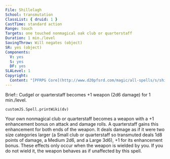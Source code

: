 ```yaml
---
File: Shillelagh
School: transmutation
ClassList: { druid: 1 }
CastTime: standard action
Range: touch
Targets: one touched nonmagical oak club or quarterstaff
Duration: 1 min./level
SavingThrow: Will negates (object)
SR: yes (object)
Components:
  V: yes
  S: yes
  DF: yes
SLALevel: 1
Copyright:
  Content: "[PFRPG Core](http://www.d20pfsrd.com/magic/all-spells/s/shillelagh)"
---
```

Brief:: Cudgel or quarterstaff becomes +1 weapon (2d6 damage) for 1 min./level.

```dataviewjs
customJS.Spell.printWiki(dv)
```

Your own nonmagical club or quarterstaff becomes a weapon with a +1 enhancement bonus on attack and damage rolls. A quarterstaff gains this enhancement for both ends of the weapon. It deals damage as if it were two size categories larger (a Small club or quarterstaff so transmuted deals 1d8 points of damage, a Medium 2d6, and a Large 3d6), +1 for its enhancement bonus. These effects only occur when the weapon is wielded by you. If you do not wield it, the weapon behaves as if unaffected by this spell.

